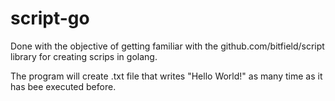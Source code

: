 # script-go

Done with the objective of getting familiar with the github.com/bitfield/script library for creating scrips in golang.

The program will create .txt file that writes "Hello World!" as many time as it has bee executed before.